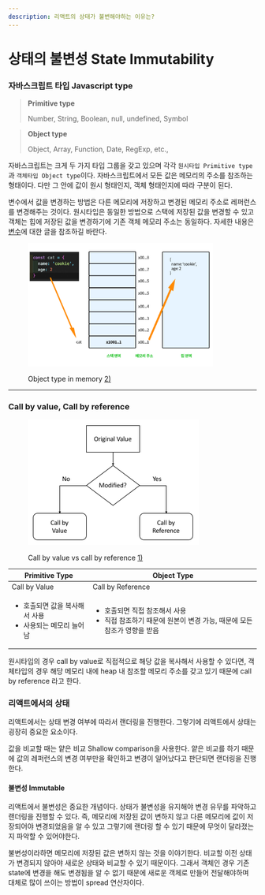 ```yaml
---
description: 리액트의 상태가 불변해야하는 이유는?
---
```


# 상태의 불변성 State Immutability

### 자바스크립트 타입 Javascript type

> **Primitive type**
>
> Number, String, Boolean, null, undefined, Symbol

> **Object type**
>
> Object, Array, Function, Date, RegExp, etc.,

자바스크립트는 크게 두 가지 타입 그룹을 갖고 있으며 각각 `원시타입 Primitive type` 과 `객체타입 Object type`이다. 자바스크립트에서 모든 값은 메모리의 주소를 참조하는 형태이다. 다만 그 안에 값이 원시 형태인지, 객체 형태인지에 따라 구분이 된다.

변수에서 값을 변경하는 방법은 다른 메모리에 저장하고 변경된 메모리 주소로 레퍼런스를 변경해주는 것이다. 원시타입은 동일한 방법으로 스택에 저장된 값을 변경할 수 있고 객체는 힙에 저장된 값을 변경하기에 기존 객체 메모리 주소는 동일하다. 자세한 내용은 [변수](https://vlog.ireneworks.com/javascript/variable#identifier)에 대한 글을 참조하길 바란다.

<div align="left">

<figure><img src="../../.gitbook/assets/img.png" alt="" width="375"><figcaption><p>Object type in memory <a href="https://ji-u.tistory.com/21">2)</a></p></figcaption></figure>

</div>



***

### Call by value, Call by reference

<div align="left">

<figure><img src="../../.gitbook/assets/Call_by_value_and_call_by_reference (1).png" alt=""><figcaption><p>Call by value vs call by reference <a href="https://press.rebus.community/programmingfundamentals/chapter/call-by-value-vs-call-by-reference/">1)</a></p></figcaption></figure>

</div>

| Primitive Type                                         | Object Type                                                                        |
| ------------------------------------------------------ | ---------------------------------------------------------------------------------- |
| Call by Value                                          | Call by Reference                                                                  |
| <ul><li>호출되면 값을 복사해서 사용</li><li>사용되는 메모리 늘어남</li></ul> | <ul><li>호출되면 직접 참조해서 사용</li><li>직접 참조하기 때문에 원본이 변경 가능, 때문에 모든 참조가 영향을 받음</li></ul> |

원시타입의 경우 call by value로 직접적으로 해당 값을 복사해서 사용할 수 있다면, 객체타입의 경우 해당 메모리 내에 heap 내 참조할 메모리 주소를 갖고 있기 때문에 call by reference 라고 한다.



### 리액트에서의 상태

리액트에서는 상태 변경 여부에 따라서 랜더링을 진행한다. 그렇기에 리액트에서 상태는 굉장히 중요한 요소이다.&#x20;

값을 비교할 때는 얕은 비교 Shallow comparison을 사용한다. 얕은 비교를 하기 때문에 값의 레퍼런스의 변경 여부만을 확인하고 변경이 일어났다고 판단되면 랜더링을 진행한다.

#### 불변성 Immutable

리액트에서 불변성은 중요한 개념이다. 상태가 불변성을 유지해야 변경 유무를 파악하고 랜더링을 진행할 수 있다. 즉, 메모리에 저장된 값이 변하지 않고 다른 메모리에 값이 저장되어야 변경되었음을 알 수 있고 그렇기에 랜더링 할 수 있기 때문에 무엇이 달라졌는지 파악할 수 있어야한다.

불변성이라하면 메모리에 저장된 값은 변하지 않는 것을 이야기한다. 비교할 이전 상태가 변경되지 않아야 새로운 상태와 비교할 수 있기 때문이다. 그래서 객체인 경우 기존 state에 변경을 해도 변경됨을 알 수 없기 때문에 새로운 객체로 만들어 전달해야하며 대체로 많이 쓰이는 방법이 spread 연산자이다.
